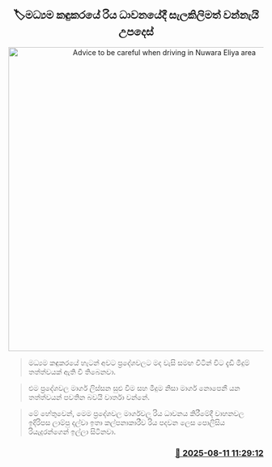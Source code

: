 <p align='center'><b><h2 align='center' title='Advice to be careful when driving in Nuwara Eliya area'>🏷මධ්‍යම කඳුකරයේ රිය ධාවනයේදී සැලකිලිමත් වන්නැයි උපදෙස්</h2></b></p>
<p align='center'><img src='https://helakuru.sgp1.cdn.digitaloceanspaces.com/esana/images/lib/road-wind.jpg' width='600' alt='Advice to be careful when driving in Nuwara Eliya area'></p>

> මධ්‍යම කඳුකරයේ හැටන් අවට ප්‍රදේශවලට මද වැසි සමඟ විටින් විට දැඩි මීදුම් තත්ත්වයක් ඇති වී තිබෙනවා.

> එම ප්‍රදේශවල මාර්ග ලිස්සන සුළු වීම සහ මීදුම නිසා මාර්ග නොපෙනී යන තත්ත්වයන් පවතින බවයි වාර්තා වන්නේ.

> මේ හේතුවෙන්, මෙම ප්‍රදේශවල මාර්ගවල රිය ධාවනය කිරීමේදී වාහනවල ඉදිරිපස ලාම්පු දල්වා ඉතා කල්පනාකාරීව රිය පදවන ලෙස පොලිසිය රියැදුරන්ගෙන් ඉල්ලා සිටිනවා.



<h3 align='right'><a href='https://www.helakuru.lk/esana/p/112592/'>📅 2025-08-11 11:29:12</a></h3>
